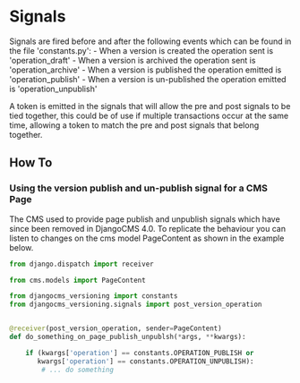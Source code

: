 
# Signals

Signals are fired before and after the following events which can be found in the file 'constants.py': 
    - When a version is created the operation sent is 'operation_draft'
    - When a version is archived the operation sent is 'operation_archive'
    - When a version is published the operation emitted is 'operation_publish'
    - When a version is un-published the operation emitted is 'operation_unpublish'

A token is emitted in the signals that will allow the pre and post signals to be tied together, this could be of use if multiple transactions occur at the same time, allowing a token to match the pre and post signals that belong together.

## How To

### Using the version publish and un-publish signal for a CMS Page

The CMS used to provide page publish and unpublish signals which have since been removed in DjangoCMS 4.0. To replicate the behaviour you can listen to changes on the cms model PageContent as shown in the example below.

```python
from django.dispatch import receiver

from cms.models import PageContent

from djangocms_versioning import constants
from djangocms_versioning.signals import post_version_operation


@receiver(post_version_operation, sender=PageContent)
def do_something_on_page_publish_unpublsh(*args, **kwargs):

    if (kwargs['operation'] == constants.OPERATION_PUBLISH or
       kwargs['operation'] == constants.OPERATION_UNPUBLISH):
        # ... do something 
```

